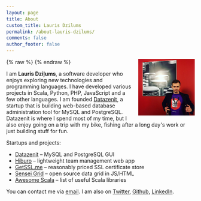 ```yaml
---
layout: page
title: About
custom_title: Lauris Dzilums
permalink: /about-lauris-dzilums/
comments: false
author_footer: false
---
```


{% raw %}
<a href="/images/lauris_dzilums-lg.png" title="View larger picture"><img src="/images/lauris_dzilums-sm.png" alt="Photo of Lauris Dzilums"
style="float:right;width:30%;max-width:210px;margin-left:15px;"/></a>
{% endraw %}

I am **Lauris Dziļums**, a software developer who enjoys exploring
new technologies and programming languages. I have developed various
projects in Scala, Python, PHP, JavaScript and
a few other languages. I am founded [Datazenit](http://datazenit.com),
a startup that is building web-based database administration tool for MySQL and PostgreSQL. Datazenit is where
I spend most of my time, but I also enjoy going on a trip with my bike,
fishing after a long day's work or just building stuff for fun.

Startups and projects:

* [Datazenit](http://datazenit.com) – MySQL and PostgreSQL GUI
* [Hiburo](https://hiburo.com) – lightweight team management web app
* [GetSSL.me](https://getssl.me) – reasonably priced SSL certificate store
* [Sensei Grid](https://github.com/datazenit/sensei-grid) – open source data grid in JS/HTML
* [Awesome Scala](https://github.com/lauris/awesome-scala) –  list of useful Scala libraries

You can contact me via [email](mailto:lauris@datazenit.com).
I am also on
[Twitter](http://twitter.com/lauriswat),
[Github](http://github.com/lauris),
[LinkedIn](https://www.linkedin.com/in/laurisdzilums).
